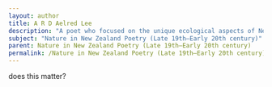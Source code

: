 ```yaml
---
layout: author
title: A R D Aelred Lee
description: "A poet who focused on the unique ecological aspects of New Zealand, Lee’s work draws upon rich descriptions of the natural environment."
subject: "Nature in New Zealand Poetry (Late 19th–Early 20th century)"
parent: Nature in New Zealand Poetry (Late 19th–Early 20th century)
permalink: /Nature in New Zealand Poetry (Late 19th–Early 20th century)/A R D Aelred Lee/
---
```


does this matter?
